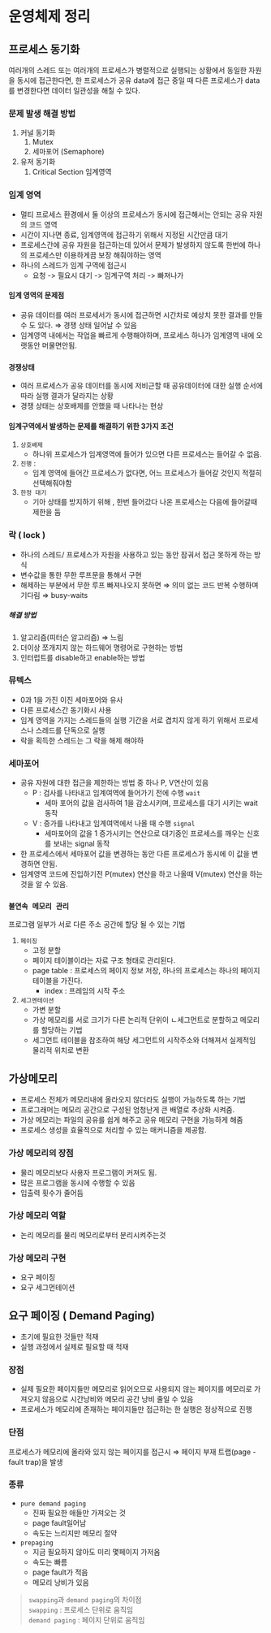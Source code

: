 # 운영체제 정리

## 프로세스 동기화 
여러개의 스레드 또는 여러개의 프로세스가 병렬적으로 실행되는 상황에서 동일한 자원을 동시에 접근한다면, 한 프로세스가 공유 data에 접근 중일 때 다른 프로세스가 data를 변경한다면 데이터 일관성을 해칠 수 있다. 

### 문제 발생 해결 방법
1. 커널 동기화
	1. Mutex
	2. 세마포어 (Semaphore)
2. 유저 동기화
	1. Critical Section 임계영역


### 임계 영역
- 멀티 프로세스 환경에서 둘 이상의 프로세스가 동시에 접근해서는 안되는 공유 자원의 코드 영역
- 시간이 지나면 종료, 임계영역에 접근하기 위해서 지정된 시간만큼 대기 
- 프로세스간에 공유 자원을 접근하는데 있어서 문제가 발생하지 않도록 한번에 하나의 프로세스만 이용하게끔 보장 해줘야하는 영역
- 하나의 스레드가 임계 구역에 접근시
	- 요청 -> 필요시 대기 -> 임계구역 처리 -> 빠져나가

#### 임계 영역의 문제점
- 공유 데이터를 여러 프로세서가 동시에 접근하면 시간차로 예상치 못한 결과를 만들 수 도 있다. ⇒ 경쟁 상태 일어날 수 있음
- 임계영역 내에서는 작업을 빠르게 수행해야하며, 프로세스 하나가 임계영역 내에 오랫동안 머물면안됨.

### `경쟁상태` 
-  여러 프로세스가 공유 데이터를 동시에 저비근할 때 공유데이터에 대한 실행 순서에 따라 실행 결과가 달라지는 상황
- 경쟁 상태는 상호배제를 안했을 때 나타나는 현상

#### 임계구역에서 발생하는 문제를 해결하기 위한 3가지 조건 
1. `상호배제`
	- 하나위 프로세스가 임계영역에 들어가 있으면 다른 프로세스는 들어갈 수 없음. 
2. `진행` :
	- 임계 영역에 들어간 프로세스가 없다면, 어느 프로세스가 들어갈 것인지 적절히 선택해줘야함
3. `한정 대기` 
	- 기아 상태를 방지하기 위해 , 한번 들어갔다 나온 프로세스는 다음에 들어갈때 제한을 둠

### 락  ( lock )
- 하나의 스레드/ 프로세스가 자원을 사용하고 있는 동안 잠궈서 접근 못하게 하는 방식
- 변수값을 통한 무한 루프문을 통해서 구현
- 해제하는 부분에서 무한 루프 빠져나오지 못하면 ⇒ 의미 없는 코드 반복 수행하며 기다림 ⇒ busy-waits

##### 해결 방법
1. 알고리즘(피터슨 알고리즘) ⇒ 느림
2. 더이상 쪼개지지 않는 하드웨어 명령어로 구현하는 방법
3. 인터럽트를 disable하고 enable하는 방법

### 뮤텍스
- 0과 1을 가진 이진 세마포어와 유사
- 다른 프로세스간 동기화시 사용
- 임계 영역을 가지는 스레드들의 실행 기간을 서로 겹치지 않게 하기 위해서 프로세스나 스레드를 단독으로 실행
- 락을 획득한 스레드는 그 락을 해제 해야하

### 세마포어
- 공유 자원에 대한 접근을 제한하는 방법 중 하나 P, V연산이 있음
	- P : 검사를 나타내고 임계여역에 들어가기 전에 수행 `wait`
		- 세마 포어의 값을 검사하여 1을 감소시키며, 프로세스를 대기 시키는 wait동작
	- V : 증가를 나타내고 임계여역에서 나올 때 수행 `signal`
		- 세마포어의 값을 1 증가시키는 연산으로 대기중인 프로세스를 깨우는 신호를 보내는 signal 동작 
- 한 프로세스에서 세마포어 값을 변경하는 동안 다른 프로세스가 동시에 이 값을 변경하면 안됨. 
- 임계영역 코드에 진입하기전 P(mutex) 연산을 하고 나올때 V(mutex) 연산을 하는 것을 알 수 있음. 



### `불연속 메모리 관리`
프로그램 일부가 서로 다른 주소 공간에 할당 될 수 있는 기법
1. `페이징`
	- 고정 분할
	- 페이지 테이블이라는 자료 구조 형태로 관리된다.
	- page table : 프로세스의 페이지 정보 저장, 하나의 프로세스는 하나의 페이지 테이블을 가진다.
		- index : 프레임의 시작 주소
2. `세그멘테이션`
	- 가변 분할 
	- 가상 메모리를 서로 크기가 다른 논리적 단위이 ㄴ세그먼트로 분할하고 메모리를 할당하는 기법
	- 세그먼트 테이블을 참조하여 해당 세그먼트의 시작주소와 더해져서 실제적임 물리적 위치로 변환 

## 가상메모리 
- 프로세스 전체가 메모리내에 올라오지 않더라도 실행이 가능하도록 하는 기법 
- 프로그래머는 메모리 공간으로 구성된 엄청난게  큰 배열로 추상화 시켜줌. 
- 가상 메모리는 파일의 공유를 쉽게 해주고 공유 메모리 구현을 가능하게 해줌
- 프로세스 생성을 효율적으로 처리할 수 있는 매커니즘을 제공함. 


### 가상 메모리의 장점
- 물리 메모리보다 사용자 프로그램이 커져도 됨.
- 많은 프로그램을 동시에 수행할 수 있음
- 입출력 횟수가 줄어듬

### 가상 메모리 역할
- 논리 메모리를 물리 메모리로부터 분리시켜주는것

### 가상 메모리 구현
- 요구 페이징
- 요구 세그먼테이션 

## 요구 페이징 ( Demand Paging)
- 초기에 필요한 것들만 적재
- 실행 과정에서 실제로 필요할 때 적재

### 장점
- 실제 필요한 페이지들만 메모리로 읽어오므로 사용되지 않는 페이지를 메모리로 가져오지 않음으로 시간낭비와 메모리 공간 낭비 줄일 수 있음
- 프로세스가 메모리에 존재하는 페이지들만 접근하는 한 실행은 정상적으로 진행

### 단점 
프로세스가 메모리에 올라와 있지 않는 페이지를 접근시 ⇒ 페이지 부재 트랩(page -fault trap)을 발생

### 종류
- `pure demand paging`
	- 진짜 필요한 애들만 가져오는 것 
	- page fault일어남
	- 속도는 느리지만 메모리 절약
- `prepaging`
	- 지금 필요하지 않아도 미리 몇페이지 가저옴
	- 속도는 빠름
	- page fault가 적음
	- 메모리 낭비가 있음 

> `swapping`과 `demand paging`의 차이점  
> `swapping` : 프로세스 단위로 움직임  
> `demand paging` : 	페이지 단위로 움직임  


